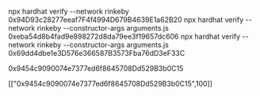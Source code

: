 npx hardhat verify --network rinkeby 0x94D93c28277eeaf7F4f4994D679B4639E1a62B20
npx hardhat verify --network rinkeby --constructor-args arguments.js 0xeba54d8b4fad9e898272d8da79ee3f19657dc606
npx hardhat verify --network rinkeby --constructor-args arguments.js 0x69dd4dbe1e3D576e366587B3573Fba76dD3eF33C

0x9454c9090074e7377ed6f8645708Dd529B3b0C15

[["0x9454c9090074e7377ed6f8645708Dd529B3b0C15",100]]
